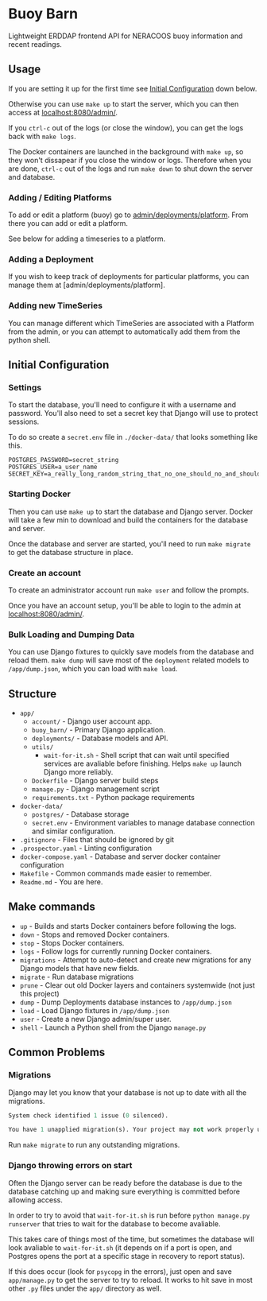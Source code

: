 Buoy Barn
=========

Lightweight ERDDAP frontend API for NERACOOS buoy information and recent readings.

## Usage

If you are setting it up for the first time see [Initial Configuration](#initial-configuration) down below.

Otherwise you can use `make up` to start the server, which you can then access at [localhost:8080/admin/](http://localhost:8080/admin/).

If you `ctrl-c` out of the logs (or close the window), you can get the logs back with `make logs`.

The Docker containers are launched in the background with `make up`, so they won't dissapear if you close the window or logs. Therefore when you are done, `ctrl-c` out of the logs and run `make down` to shut down the server and database.

### Adding / Editing Platforms

To add or edit a platform (buoy) go to [admin/deployments/platform](http://localhost:8080/admin/deployments/platform/).
From there you can add or edit a platform.

See below for adding a timeseries to a platform.

### Adding a Deployment

If you wish to keep track of deployments for particular platforms, you can manage them at [admin/deployments/platform].

### Adding new TimeSeries

You can manage different which TimeSeries are associated with a Platform from the admin, or you can attempt to automatically add them from the python shell.

## Initial Configuration

### Settings

To start the database, you'll need to configure it with a username and password. You'll also need to set a secret key that Django will use to protect sessions.

To do so create a `secret.env` file in `./docker-data/` that looks something like this.

```
POSTGRES_PASSWORD=secret_string
POSTGRES_USER=a_user_name
SECRET_KEY=a_really_long_random_string_that_no_one_should_no_and_should_probably_be_gibberish
```

### Starting Docker

Then you can use `make up` to start the database and Django server.
Docker will take a few min to download and build the containers for the database and server.

Once the database and server are started, you'll need to run `make migrate` to get the database structure in place.

### Create an account

To create an administrator account run `make user` and follow the prompts. 

Once you have an account setup, you'll be able to login to the admin at [localhost:8080/admin/](http://localhost:8080/admin/).

### Bulk Loading and Dumping Data

You can use Django fixtures to quickly save models from the database and reload them.
`make dump` will save most of the `deployment` related models to `/app/dump.json`, which you can load with `make load`.

## Structure

- `app/`
  - `account/` - Django user account app.
  - `buoy_barn/` - Primary Django application.
  - `deployments/` - Database models and API.
  - `utils/`
    - `wait-for-it.sh` - Shell script that can wait until specified services are avaliable before finishing. Helps `make up` launch Django more reliably.
  - `Dockerfile` - Django server build steps
  - `manage.py` - Django management script
  - `requirements.txt` - Python package requirements
- `docker-data/`
  - `postgres/` - Database storage
  - `secret.env` - Environment variables to manage database connection and similar configuration.
- `.gitignore` - Files that should be ignored by git
- `.prospector.yaml` - Linting configuration
- `docker-compose.yaml` - Database and server docker container configuration
- `Makefile` - Common commands made easier to remember.
- `Readme.md` - You are here.

## Make commands

- `up` - Builds and starts Docker containers before following the logs.
- `down` - Stops and removed Docker containers.
- `stop` - Stops Docker containers.
- `logs` - Follow logs for currently running Docker containers.
- `migrations` - Attempt to auto-detect and create new migrations for any Django models that have new fields.
- `migrate` - Run database migrations
- `prune` - Clear out old Docker layers and containers systemwide (not just this project)
- `dump` - Dump Deployments database instances to `/app/dump.json`
- `load` - Load Django fixtures in `/app/dump.json`
- `user` - Create a new Django admin/super user.
- `shell` - Launch a Python shell from the Django `manage.py`

## Common Problems

### Migrations

Django may let you know that your database is not up to date with all the migrations. 

```python
System check identified 1 issue (0 silenced).

You have 1 unapplied migration(s). Your project may not work properly until you apply the migrations for app(s): deployments.
```

Run `make migrate` to run any outstanding migrations.

### Django throwing errors on start

Often the Django server can be ready before the database is due to the database catching up and making sure everything is committed before allowing access.

In order to try to avoid that `wait-for-it.sh` is run before `python manage.py runserver` that tries to wait for the database to become avaliable.

This takes care of things most of the time, but sometimes the database will look avaliable to `wait-for-it.sh` (it depends on if a port is open, and Postgres opens the port at a specific stage in recovery to report status).

If this does occur (look for `psycopg` in the errors), just open and save `app/manage.py` to get the server to try to reload.
It works to hit save in most other `.py` files under the `app/` directory as well.
